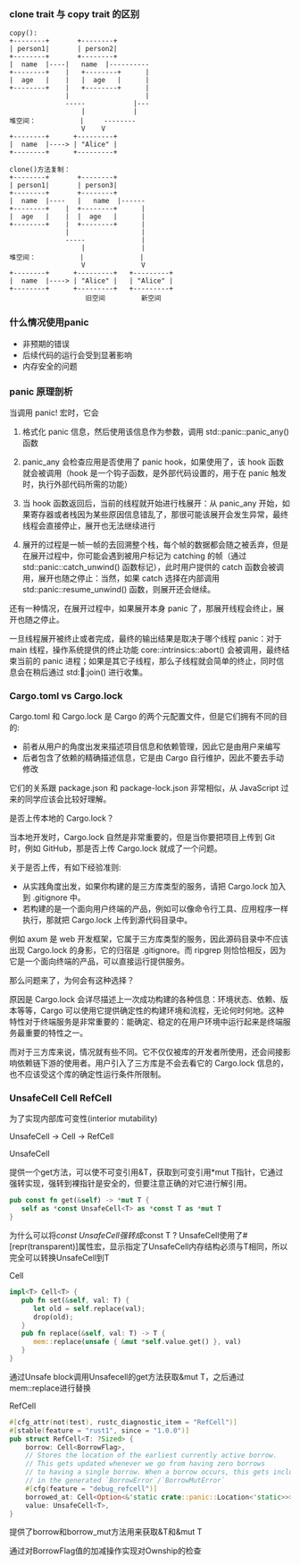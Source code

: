 ### clone trait 与 copy trait 的区别 

```
copy():
+--------+       +--------+
| person1|       | person2|
+--------+       +--------+
|  name  |----|   name  |----------
+--------+    |   +--------+      |
|  age   |    |   |  age   |      |
+--------+    |   +--------+      |
              |                   |
              -----            |---
                  |            | 
堆空间：           |     --------
                  V    V
+--------+      +---------+  
|  name  |----> | "Alice" | 
+--------+      +---------+  

clone()方法复制：
+--------+       +--------+
| person1|       | person3|
+--------+       +--------+
|  name  |----   |   name  |------
+--------+    |  +--------+      |
|  age   |    |  |  age   |      |
+--------+    |  +--------+      |
              |                  |
              -----              |
                  |              | 
堆空间：           |              |     
                  V              V
+--------+      +---------+   +---------+  
|  name  |----> | "Alice" |   | "Alice" | 
+--------+      +---------+   +---------+  
                   旧空间         新空间
```

### 什么情况使用panic

+ 非预期的错误
+ 后续代码的运行会受到显著影响
+ 内存安全的问题

### panic 原理剖析

当调用 panic! 宏时，它会

1. 格式化 panic 信息，然后使用该信息作为参数，调用 std::panic::panic_any() 函数

2. panic_any 会检查应用是否使用了 panic hook，如果使用了，该 hook 函数就会被调用（hook 是一个钩子函数，是外部代码设置的，用于在 panic 触发时，执行外部代码所需的功能）

3. 当 hook 函数返回后，当前的线程就开始进行栈展开：从 panic_any 开始，如果寄存器或者栈因为某些原因信息错乱了，那很可能该展开会发生异常，最终线程会直接停止，展开也无法继续进行

4. 展开的过程是一帧一帧的去回溯整个栈，每个帧的数据都会随之被丢弃，但是在展开过程中，你可能会遇到被用户标记为 catching 的帧（通过 std::panic::catch_unwind() 函数标记），此时用户提供的 catch 函数会被调用，展开也随之停止：当然，如果 catch 选择在内部调用 std::panic::resume_unwind() 函数，则展开还会继续。

还有一种情况，在展开过程中，如果展开本身 panic 了，那展开线程会终止，展开也随之停止。

一旦线程展开被终止或者完成，最终的输出结果是取决于哪个线程 panic：对于 main 线程，操作系统提供的终止功能 core::intrinsics::abort() 会被调用，最终结束当前的 panic 进程；如果是其它子线程，那么子线程就会简单的终止，同时信息会在稍后通过 std::thread::join() 进行收集。

### Cargo.toml vs Cargo.lock

Cargo.toml 和 Cargo.lock 是 Cargo 的两个元配置文件，但是它们拥有不同的目的:

+ 前者从用户的角度出发来描述项目信息和依赖管理，因此它是由用户来编写
+ 后者包含了依赖的精确描述信息，它是由 Cargo 自行维护，因此不要去手动修改

它们的关系跟 package.json 和 package-lock.json 非常相似，从 JavaScript 过来的同学应该会比较好理解。

是否上传本地的 Cargo.lock？

当本地开发时，Cargo.lock 自然是非常重要的，但是当你要把项目上传到 Git 时，例如 GitHub，那是否上传 Cargo.lock 就成了一个问题。

关于是否上传，有如下经验准则:

+ 从实践角度出发，如果你构建的是三方库类型的服务，请把 Cargo.lock 加入到 .gitignore 中。
+ 若构建的是一个面向用户终端的产品，例如可以像命令行工具、应用程序一样执行，那就把 Cargo.lock 上传到源代码目录中。

例如 axum 是 web 开发框架，它属于三方库类型的服务，因此源码目录中不应该出现 Cargo.lock 的身影，它的归宿是 .gitignore。而 ripgrep 则恰恰相反，因为它是一个面向终端的产品，可以直接运行提供服务。

那么问题来了，为何会有这种选择？

原因是 Cargo.lock 会详尽描述上一次成功构建的各种信息：环境状态、依赖、版本等等，Cargo 可以使用它提供确定性的构建环境和流程，无论何时何地。这种特性对于终端服务是非常重要的：能确定、稳定的在用户环境中运行起来是终端服务最重要的特性之一。

而对于三方库来说，情况就有些不同。它不仅仅被库的开发者所使用，还会间接影响依赖链下游的使用者。用户引入了三方库是不会去看它的 Cargo.lock 信息的，也不应该受这个库的确定性运行条件所限制。

### UnsafeCell Cell RefCell

为了实现内部库可变性(interior mutability)

UnsafeCell -> Cell -> RefCell

UnsafeCell

提供一个get方法，可以使不可变引用&T，获取到可变引用*mut T指针，它通过强转实现，强转到裸指针是安全的，但要注意正确的对它进行解引用。

```rust
pub const fn get(&self) -> *mut T {
   self as *const UnsafeCell<T> as *const T as *mut T
}
```

为什么可以将*const UnsafeCell<T>强转成*const T ?
UnsafeCell使用了#[repr(transparent)]属性宏，显示指定了UnsafeCell<T>内存结构必须与T相同，所以完全可以转换UnsafeCell<T>到T

Cell

```rust
impl<T> Cell<T> {
   pub fn set(&self, val: T) {
      let old = self.replace(val);
      drop(old);
   }
   pub fn replace(&self, val: T) -> T {
      mem::replace(unsafe { &mut *self.value.get() }, val)
   }
}
```

通过Unsafe block调用Unsafecell的get方法获取&mut T，之后通过mem::replace进行替换

RefCell

```rust
#[cfg_attr(not(test), rustc_diagnostic_item = "RefCell")]
#[stable(feature = "rust1", since = "1.0.0")]
pub struct RefCell<T: ?Sized> {
    borrow: Cell<BorrowFlag>,
    // Stores the location of the earliest currently active borrow.
    // This gets updated whenever we go from having zero borrows
    // to having a single borrow. When a borrow occurs, this gets included
    // in the generated `BorrowError`/`BorrowMutError`
    #[cfg(feature = "debug_refcell")]
    borrowed_at: Cell<Option<&'static crate::panic::Location<'static>>>,
    value: UnsafeCell<T>,
}
```

提供了borrow和borrow_mut方法用来获取&T和&mut T

通过对BorrowFlag值的加减操作实现对Ownship的检查